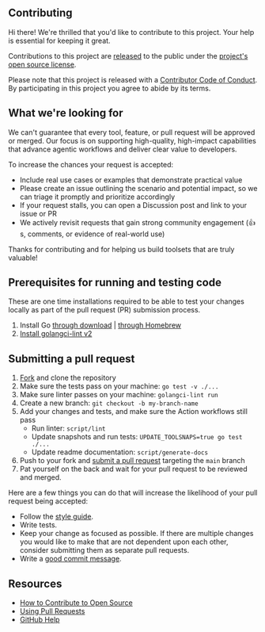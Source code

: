 ## Contributing

[fork]: https://github.com/github/github-mcp-server/fork
[pr]: https://github.com/github/github-mcp-server/compare
[style]: https://github.com/github/github-mcp-server/blob/main/.golangci.yml

Hi there! We're thrilled that you'd like to contribute to this project. Your help is essential for keeping it great.

Contributions to this project are [released](https://help.github.com/articles/github-terms-of-service/#6-contributions-under-repository-license) to the public under the [project's open source license](LICENSE).

Please note that this project is released with a [Contributor Code of Conduct](CODE_OF_CONDUCT.md). By participating in this project you agree to abide by its terms.

## What we're looking for

We can't guarantee that every tool, feature, or pull request will be approved or merged. Our focus is on supporting high-quality, high-impact capabilities that advance agentic workflows and deliver clear value to developers.

To increase the chances your request is accepted:
* Include real use cases or examples that demonstrate practical value
* Please create an issue outlining the scenario and potential impact, so we can triage it promptly and prioritize accordingly
* If your request stalls, you can open a Discussion post and link to your issue or PR
* We actively revisit requests that gain strong community engagement (👍s, comments, or evidence of real-world use)

Thanks for contributing and for helping us build toolsets that are truly valuable!

## Prerequisites for running and testing code

These are one time installations required to be able to test your changes locally as part of the pull request (PR) submission process.

1. Install Go [through download](https://go.dev/doc/install) | [through Homebrew](https://formulae.brew.sh/formula/go)
2. [Install golangci-lint v2](https://golangci-lint.run/welcome/install/#local-installation)

## Submitting a pull request

1. [Fork][fork] and clone the repository
2. Make sure the tests pass on your machine: `go test -v ./...`
3. Make sure linter passes on your machine: `golangci-lint run`
4. Create a new branch: `git checkout -b my-branch-name`
5. Add your changes and tests, and make sure the Action workflows still pass
    - Run linter: `script/lint`
    - Update snapshots and run tests: `UPDATE_TOOLSNAPS=true go test ./...`
    - Update readme documentation: `script/generate-docs`
6. Push to your fork and [submit a pull request][pr] targeting the `main` branch
7. Pat yourself on the back and wait for your pull request to be reviewed and merged.

Here are a few things you can do that will increase the likelihood of your pull request being accepted:

- Follow the [style guide][style].
- Write tests.
- Keep your change as focused as possible. If there are multiple changes you would like to make that are not dependent upon each other, consider submitting them as separate pull requests.
- Write a [good commit message](http://tbaggery.com/2008/04/19/a-note-about-git-commit-messages.html).

## Resources

- [How to Contribute to Open Source](https://opensource.guide/how-to-contribute/)
- [Using Pull Requests](https://help.github.com/articles/about-pull-requests/)
- [GitHub Help](https://help.github.com)
